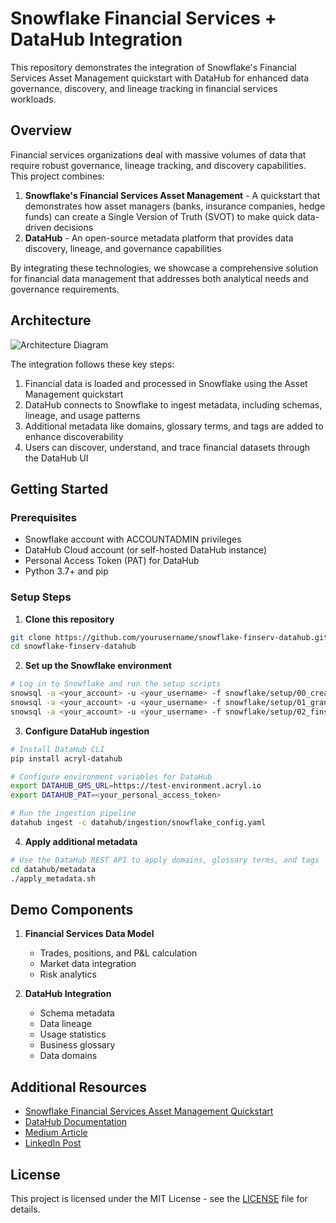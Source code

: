 # Snowflake Financial Services + DataHub Integration

This repository demonstrates the integration of Snowflake's Financial Services Asset Management quickstart with DataHub for enhanced data governance, discovery, and lineage tracking in financial services workloads.

## Overview

Financial services organizations deal with massive volumes of data that require robust governance, lineage tracking, and discovery capabilities. This project combines:

1. **Snowflake's Financial Services Asset Management** - A quickstart that demonstrates how asset managers (banks, insurance companies, hedge funds) can create a Single Version of Truth (SVOT) to make quick data-driven decisions
2. **DataHub** - An open-source metadata platform that provides data discovery, lineage, and governance capabilities

By integrating these technologies, we showcase a comprehensive solution for financial data management that addresses both analytical needs and governance requirements.

## Architecture

![Architecture Diagram](./assets/images/architecture-diagram.png)

The integration follows these key steps:
1. Financial data is loaded and processed in Snowflake using the Asset Management quickstart
2. DataHub connects to Snowflake to ingest metadata, including schemas, lineage, and usage patterns
3. Additional metadata like domains, glossary terms, and tags are added to enhance discoverability
4. Users can discover, understand, and trace financial datasets through the DataHub UI

## Getting Started

### Prerequisites

- Snowflake account with ACCOUNTADMIN privileges
- DataHub Cloud account (or self-hosted DataHub instance)
- Personal Access Token (PAT) for DataHub
- Python 3.7+ and pip

### Setup Steps

1. **Clone this repository**
```bash
git clone https://github.com/yourusername/snowflake-finserv-datahub.git
cd snowflake-finserv-datahub
```

2. **Set up the Snowflake environment**
```bash
# Log in to Snowflake and run the setup scripts
snowsql -a <your_account> -u <your_username> -f snowflake/setup/00_create_datahub_role_user.sql
snowsql -a <your_account> -u <your_username> -f snowflake/setup/01_grant_privileges.sql
snowsql -a <your_account> -u <your_username> -f snowflake/setup/02_finserv_asset_mgmt_setup.sql
```

3. **Configure DataHub ingestion**
```bash
# Install DataHub CLI
pip install acryl-datahub

# Configure environment variables for DataHub
export DATAHUB_GMS_URL=https://test-environment.acryl.io
export DATAHUB_PAT=<your_personal_access_token>

# Run the ingestion pipeline
datahub ingest -c datahub/ingestion/snowflake_config.yaml
```

4. **Apply additional metadata**
```bash
# Use the DataHub REST API to apply domains, glossary terms, and tags
cd datahub/metadata
./apply_metadata.sh
```

## Demo Components

1. **Financial Services Data Model**
   - Trades, positions, and P&L calculation
   - Market data integration
   - Risk analytics

2. **DataHub Integration**
   - Schema metadata
   - Data lineage
   - Usage statistics
   - Business glossary
   - Data domains

## Additional Resources

- [Snowflake Financial Services Asset Management Quickstart](https://quickstarts.snowflake.com/guide/financial-services-asset-management-snowflake/)
- [DataHub Documentation](https://datahubproject.io/docs/)
- [Medium Article](./assets/docs/medium-article.md)
- [LinkedIn Post](./assets/docs/linkedin-post.md)

## License

This project is licensed under the MIT License - see the [LICENSE](LICENSE) file for details.

